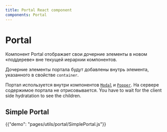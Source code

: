 ```yaml
---
title: Portal React component
components: Portal
---
```

# Portal

<p class="description">Компонент Portal отображает свои дочерние элементы в новом «поддереве» вне текущей иерархии компонентов.</p>

Дочерние элементы портала будут добавлены внутрь элемента, указанного в свойстве `container`.

Портал используется внутри компонентов [`Modal`](/utils/modal/) и [`Popper`](/utils/popper/). На сервере содержимое портала не отрисовывается. You have to wait for the client side hydratation to see the children.

## Simple Portal

{{"demo": "pages/utils/portal/SimplePortal.js"}}